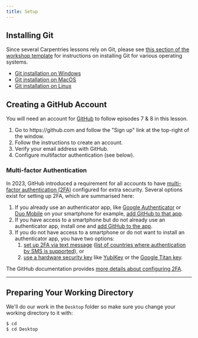 ```yaml
---
title: Setup
---
```


## Installing Git

Since several Carpentries lessons rely on Git, please see
[this section of the workshop template][workshop-setup] for
instructions on installing Git for various operating systems.

- [Git installation on Windows][workshop-setup]
- [Git installation on MacOS][workshop-setup]
- [Git installation on Linux][workshop-setup]

## Creating a GitHub Account

You will need an account for [GitHub](https://github.com) to follow episodes 7 & 8 in this lesson.

1. Go to https\://github.com and follow the "Sign up" link at the top-right of the window.
2. Follow the instructions to create an account.
3. Verify your email address with GitHub.
4. Configure multifactor authentication (see below).

### Multi-factor Authentication

In 2023, GitHub introduced a requirement for
all accounts to have
[multi-factor authentication (2FA)](https://docs.github.com/en/authentication/securing-your-account-with-two-factor-authentication-2fa/about-two-factor-authentication)
configured for extra security.
Several options exist for setting up 2FA, which are summarised here:

1. If you already use an authenticator app,
   like [Google Authenticator](https://support.google.com/accounts/answer/1066447?hl=en\&co=GENIE.Platform%3DiOS\&oco=0)
   or [Duo Mobile](https://duo.com/product/multi-factor-authentication-mfa/duo-mobile-app) on your smartphone for example,
   [add GitHub to that app](https://docs.github.com/en/authentication/securing-your-account-with-two-factor-authentication-2fa/configuring-two-factor-authentication#configuring-two-factor-authentication-using-a-totp-mobile-app).
2. If you have access to a smartphone but do not already use an authenticator app, install one and
   [add GitHub to the app](https://docs.github.com/en/authentication/securing-your-account-with-two-factor-authentication-2fa/configuring-two-factor-authentication#configuring-two-factor-authentication-using-a-totp-mobile-app).
3. If you do not have access to a smartphone or do not want to install an authenticator app, you have two options:
   1. [set up 2FA via text message](https://docs.github.com/en/authentication/securing-your-account-with-two-factor-authentication-2fa/configuring-two-factor-authentication#configuring-two-factor-authentication-using-text-messages)
      ([list of countries where authentication by SMS is supported](https://docs.github.com/en/authentication/securing-your-account-with-two-factor-authentication-2fa/countries-where-sms-authentication-is-supported)), or
   2. [use a hardware security key](https://docs.github.com/en/authentication/securing-your-account-with-two-factor-authentication-2fa/configuring-two-factor-authentication#configuring-two-factor-authentication-using-a-security-key)
      like [YubiKey](https://www.yubico.com/products/yubikey-5-overview/)
      or the [Google Titan key](https://store.google.com/us/product/titan_security_key?hl=en-US\&pli=1).

The GitHub documentation provides [more details about configuring 2FA](https://docs.github.com/en/authentication/securing-your-account-with-two-factor-authentication-2fa/configuring-two-factor-authentication).

***

## Preparing Your Working Directory

We'll do our work in the `Desktop` folder so make sure you change your working directory to it with:

```bash
$ cd
$ cd Desktop
```

[workshop-setup]: https://carpentries.github.io/workshop-template/install_instructions/#git
